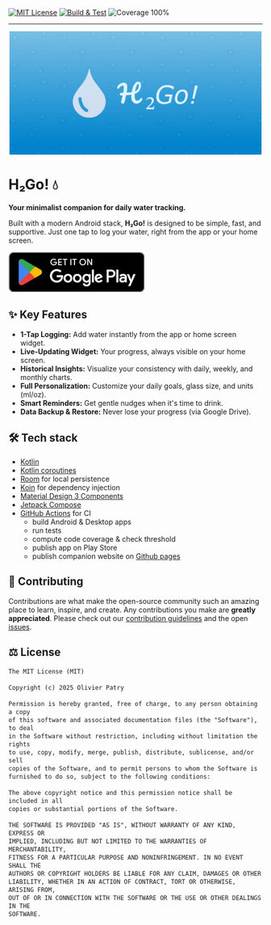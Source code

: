 [![MIT License](https://img.shields.io/badge/license-MIT-rgb%2879%2C195%2C247%29)](https://github.com/opatry/h2go/blob/main/LICENSE)
[![Build & Test](https://github.com/opatry/h2go/actions/workflows/build.yml/badge.svg)](https://github.com/opatry/h2go/actions/workflows/build.yml)
![Coverage 100%](https://img.shields.io/badge/Coverage-100%25-rgb%2860%2C179%2C113%29)

---

<div align="center">
<img src="fastlane/metadata/store/en-US/images/featureGraphic.png" width="500">
</div>

# H₂Go! 💧

**Your minimalist companion for daily water tracking.**

Built with a modern Android stack, **H₂Go!** is designed to be simple, fast, and supportive. Just one tap to log your water, right from the app or your home screen.

[![H₂Go! on Play Store](assets/GetItOnGooglePlay_Badge_Web_color_English.png)](https://play.google.com/store/apps/details?id=net.opatry.h2go)

## ✨ Key Features

- **1-Tap Logging:** Add water instantly from the app or home screen widget.
- **Live-Updating Widget:** Your progress, always visible on your home screen.
- **Historical Insights:** Visualize your consistency with daily, weekly, and monthly charts.
- **Full Personalization:** Customize your daily goals, glass size, and units (ml/oz).
- **Smart Reminders:** Get gentle nudges when it's time to drink.
- **Data Backup & Restore:** Never lose your progress (via Google Drive).

## 🛠️  Tech stack

- [Kotlin](https://kotlinlang.org/)
- [Kotlin coroutines](https://kotlinlang.org/docs/reference/coroutines/coroutines-guide.html)
- [Room](https://developer.android.com/training/data-storage/room) for local persistence
- [Koin](https://insert-koin.io/) for dependency injection
- [Material Design 3 Components](https://developer.android.com/develop/ui/compose/designsystems/material3)
- [Jetpack Compose](https://developer.android.com/jetpack/compose)
- [GitHub Actions](https://docs.github.com/en/actions) for CI
  - build Android & Desktop apps
  - run tests
  - compute code coverage & check threshold
  - publish app on Play Store
  - publish companion website on [Github pages](https://pages.github.com/)

## 🤝 Contributing

Contributions are what make the open-source community such an amazing place to learn, inspire, and create. Any contributions you make are **greatly appreciated**. Please check out our [contribution guidelines](CONTRIBUTING.md) and the open [issues](https://github.com/opatry/h2go/your-repo/issues).

## ⚖️  License

```
The MIT License (MIT)

Copyright (c) 2025 Olivier Patry

Permission is hereby granted, free of charge, to any person obtaining a copy
of this software and associated documentation files (the "Software"), to deal
in the Software without restriction, including without limitation the rights
to use, copy, modify, merge, publish, distribute, sublicense, and/or sell
copies of the Software, and to permit persons to whom the Software is
furnished to do so, subject to the following conditions:

The above copyright notice and this permission notice shall be included in all
copies or substantial portions of the Software.

THE SOFTWARE IS PROVIDED "AS IS", WITHOUT WARRANTY OF ANY KIND, EXPRESS OR
IMPLIED, INCLUDING BUT NOT LIMITED TO THE WARRANTIES OF MERCHANTABILITY,
FITNESS FOR A PARTICULAR PURPOSE AND NONINFRINGEMENT. IN NO EVENT SHALL THE
AUTHORS OR COPYRIGHT HOLDERS BE LIABLE FOR ANY CLAIM, DAMAGES OR OTHER
LIABILITY, WHETHER IN AN ACTION OF CONTRACT, TORT OR OTHERWISE, ARISING FROM,
OUT OF OR IN CONNECTION WITH THE SOFTWARE OR THE USE OR OTHER DEALINGS IN THE
SOFTWARE.
```
